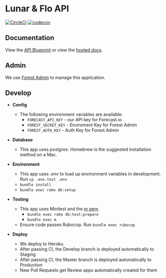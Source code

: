 # Lunar & Flo API

[![CircleCI](https://circleci.com/gh/samtgarson/lunar-and-flo-api.svg?style=svg&circle-token=773c6e5d936a4587ccff771b00af5c7d855817aa)](https://circleci.com/gh/samtgarson/lunar-and-flo-api) [![codecov](https://codecov.io/gh/samtgarson/lunar-and-flo-api/branch/development/graph/badge.svg?token=ttCpK0xxa6)](https://codecov.io/gh/samtgarson/lunar-and-flo-api)


## Documentation

View the [API Blueprint](/apiary.apib) or view the [hosted docs](docs.lunarandflo.apiary.io).

## Admin

We use [Forest Admin](https://app.forestadmin.com) to manage this application.

## Develop

- **Config**
    - The following environment variables are available:
        - `FORECAST_API_KEY` - our API key for Forecast.io
        - `FOREST_SECRET_KEY` - Enviroment Key for Forest Admin
        - `FOREST_AUTH_KEY` - Auth Key for Forest Admin

- **Database**
    - This app uses _postgres_. Homebrew is the suggested installation method on a Mac.

- **Environment**
    - This app uses _.env_ to load up environment variables in development. Run `cp .env.test .env`
    - `bundle install`
    - `bundle exec rake db:setup`

- **Testing**
    - This app uses Minitest and the [m gem](https://github.com/qrush/m). 
        - `bundle exec rake db:test:prepare`
        - `bundle exec m`
    - Ensure code passes Rubocop. Run `bundle exec rubocop`

- **Deploy**
    - We deploy to Heroku.
    - After passing CI, the Develop branch is deployed automatically to Staging
    - After passing CI, the Master branch is deployed automatically to Production
    - New Pull Requests get Review apps automatically created for them
